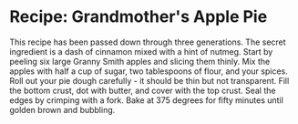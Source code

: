 # Recipe: Grandmother's Apple Pie

This recipe has been passed down through three generations. The secret ingredient is a dash of cinnamon mixed with a hint of nutmeg. Start by peeling six large Granny Smith apples and slicing them thinly. Mix the apples with half a cup of sugar, two tablespoons of flour, and your spices. Roll out your pie dough carefully - it should be thin but not transparent. Fill the bottom crust, dot with butter, and cover with the top crust. Seal the edges by crimping with a fork. Bake at 375 degrees for fifty minutes until golden brown and bubbling.

